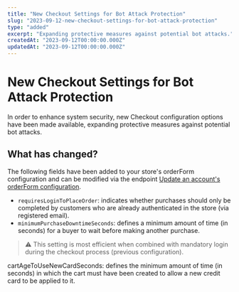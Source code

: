 ```yaml
---
title: "New Checkout Settings for Bot Attack Protection"
slug: "2023-09-12-new-checkout-settings-for-bot-attack-protection"
type: "added"
excerpt: "Expanding protective measures against potential bot attacks."
createdAt: "2023-09-12T00:00:00.000Z"
updatedAt: "2023-09-12T00:00:00.000Z"
---
```


# New Checkout Settings for Bot Attack Protection

In order to enhance system security, new Checkout configuration options have been made available, expanding protective measures against potential bot attacks.

## What has changed?

The following fields have been added to your store's orderForm configuration and can be modified via the endpoint [Update an account's orderForm configuration](https://developers.vtex.com/docs/guides/update-an-account-orderform-configuration).

- `requiresLoginToPlaceOrder`: indicates whether purchases should only be completed by customers who are already authenticated in the store (via registered email).
- `minimumPurchaseDowntimeSeconds`: defines a minimum amount of time (in seconds) for a buyer to wait before making another purchase.

>⚠️ This setting is most efficient when combined with mandatory login during the checkout process (previous configuration).

cartAgeToUseNewCardSeconds: defines the minimum amount of time (in seconds) in which the cart must have been created to allow a new credit card to be applied to it.
